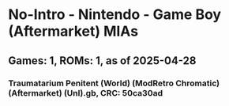 # No-Intro - Nintendo - Game Boy (Aftermarket) MIAs
## Games: 1, ROMs: 1, as of 2025-04-28

### Traumatarium Penitent (World) (ModRetro Chromatic) (Aftermarket) (Unl).gb, CRC: 50ca30ad
